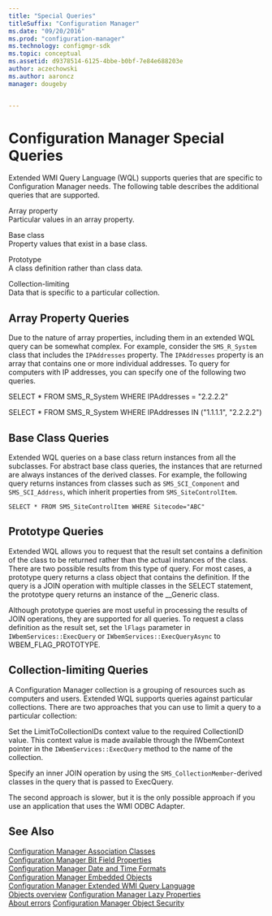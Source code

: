 ```yaml
---
title: "Special Queries"
titleSuffix: "Configuration Manager"
ms.date: "09/20/2016"
ms.prod: "configuration-manager"
ms.technology: configmgr-sdk
ms.topic: conceptual
ms.assetid: d9378514-6125-4bbe-b0bf-7e84e688203e
author: aczechowski
ms.author: aaroncz
manager: dougeby


---
```

# Configuration Manager Special Queries
Extended WMI Query Language (WQL) supports queries that are specific to Configuration Manager needs. The following table describes the additional queries that are supported.  

 Array property  
 Particular values in an array property.  

 Base class  
 Property values that exist in a base class.  

 Prototype  
 A class definition rather than class data.  

 Collection-limiting  
 Data that is specific to a particular collection.  

## Array Property Queries  
 Due to the nature of array properties, including them in an extended WQL query can be somewhat complex. For example, consider the `SMS_R_System` class that includes the `IPAddresses` property. The `IPAddresses` property is an array that contains one or more individual addresses. To query for computers with IP addresses, you can specify one of the following two queries.  

 SELECT * FROM SMS_R_System WHERE IPAddresses = "2.2.2.2"  

 SELECT * FROM SMS_R_System WHERE IPAddresses IN ("1.1.1.1", "2.2.2.2")  

## Base Class Queries  
 Extended WQL queries on a base class return instances from all the subclasses. For abstract base class queries, the instances that are returned are always instances of the derived classes. For example, the following query returns instances from classes such as `SMS_SCI_Component` and `SMS_SCI_Address`, which inherit properties from `SMS_SiteControlItem`.  

 `SELECT * FROM SMS_SiteControlItem WHERE Sitecode="ABC"`  

## Prototype Queries  
 Extended WQL allows you to request that the result set contains a definition of the class to be returned rather than the actual instances of the class. There are two possible results from this type of query. For most cases, a prototype query returns a class object that contains the definition. If the query is a JOIN operation with multiple classes in the SELECT statement, the prototype query returns an instance of the __Generic class.  

 Although prototype queries are most useful in processing the results of JOIN operations, they are supported for all queries. To request a class definition as the result set, set the `lFlags` parameter in `IWbemServices::ExecQuery` or `IWbemServices::ExecQueryAsync` to WBEM_FLAG_PROTOTYPE.  

## Collection-limiting Queries  
 A Configuration Manager collection is a grouping of resources such as computers and users. Extended WQL supports queries against particular collections. There are two approaches that you can use to limit a query to a particular collection:  

 Set the LimitToCollectionIDs context value to the required CollectionID value. This context value is made available through the IWbemContext pointer in the `IWbemServices::ExecQuery` method to the name of the collection.  

 Specify an inner JOIN operation by using the `SMS_CollectionMember`-derived classes in the query that is passed to ExecQuery.  

 The second approach is slower, but it is the only possible approach if you use an application that uses the WMI ODBC Adapter.  

## See Also  
 [Configuration Manager Association Classes](../../../develop/core/understand/association-classes.md)   
 [Configuration Manager Bit Field Properties](../../../develop/core/understand/configuration-manager-bit-field-properties.md)   
 [Configuration Manager Date and Time Formats](../../../develop/core/understand/date-and-time-formats.md)   
 [Configuration Manager Embedded Objects](../../../develop/core/understand/embedded-objects.md)   
 [Configuration Manager Extended WMI Query Language](../../../develop/core/understand/extended-wmi-query-language.md)   
 [Objects overview](/sccm/develop/core/understand/configuration-manager-objects-overview)
 [Configuration Manager Lazy Properties](../../../develop/core/understand/configuration-manager-lazy-properties.md)   
 [About errors](/sccm/develop/core/understand/about-configuration-manager-errors)
 [Configuration Manager Object Security](../../../develop/core/understand/configuration-manager-object-security.md)
